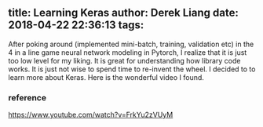 title: Learning Keras
author: Derek Liang
date: 2018-04-22 22:36:13
tags:
---
After poking around (implemented mini-batch, training, validation etc) in the 4 in a line game neural network modeling in Pytorch, I realize that it is just too low level for my liking. It is great for understanding how library code works. It is just not wise to spend time to re-invent the wheel. I decided to to learn more about Keras. Here is the wonderful video I found.

### reference
https://www.youtube.com/watch?v=FrkYu2zVUyM
